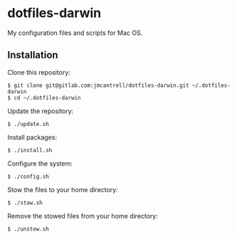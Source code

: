 # dotfiles-darwin

My configuration files and scripts for Mac OS.

## Installation

Clone this repository:

```
$ git clone git@gitlab.com:jmcantrell/dotfiles-darwin.git ~/.dotfiles-darwin
$ cd ~/.dotfiles-darwin
```

Update the repository:

```
$ ./update.sh
```

Install packages:

```
$ ./install.sh
```

Configure the system:

```
$ ./config.sh
```

Stow the files to your home directory:

```
$ ./stow.sh
```

Remove the stowed files from your home directory:

```
$ ./unstow.sh
```
